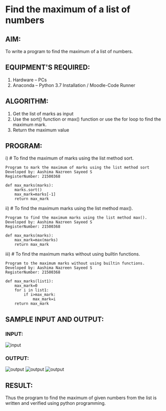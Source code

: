 # Find the maximum of a list of numbers
## AIM:
To write a program to find the maximum of a list of numbers.

## EQUIPMENT'S REQUIRED:
1.	Hardware – PCs
2.	Anaconda – Python 3.7 Installation / Moodle-Code Runner

## ALGORITHM:
1.	Get the list of marks as input
2.	Use the sort() function or max() function or use the for loop to find the maximum mark.
3.	Return the maximum value

## PROGRAM:

i)	# To find the maximum of marks using the list method sort.
```
Program to mark the maximum of marks using the list method sort
Developed by: Aashima Nazreen Sayeed S
RegisterNumber: 21500368

def max_marks(marks):
    marks.sort()
    max_mark=marks[-1]
    return max_mark
```
ii)	# To find the maximum marks using the list method max().
```
Program to find the maximum marks using the list method max().
Developed by: Aashima Nazreen Sayeed S
RegisterNumber: 21500368

def max_marks(marks):
    max_mark=max(marks)
    return max_mark
```

iii) # To find the maximum marks without using builtin functions.
```
Program to the maximum marks without using builtin functions.
Developed by: Aashima Nazreen Sayeed S
RegisterNumber: 21500368

def max_marks(list1):
    max_mark=0
    for i in list1:
        if i>max_mark:
            max_mark=i
    return max_mark
```
## SAMPLE INPUT AND OUTPUT:

### INPUT:
![input](./img/max_marks1.jpg) 

### OUTPUT:
![output](./output1.png)
![output](./output2.png)
![output](./output3.png)

## RESULT:
Thus the program to find the maximum of given numbers from the list is written and verified using python programming.